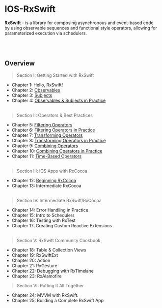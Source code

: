 # IOS-RxSwift

**RxSwift** - is a library for composing asynchronous and event-based code by using observable sequences and functional style operators, allowing for parameterized execution via schedulers.

<br> </br>
## Overview
> Section I: Getting Started with RxSwift
- Chapter 1: Hello, RxSwift! 
- Chapter 2: [Observables](https://github.com/yegorskikh/IOS-RxSwift/blob/main/Section%201/02-observable/RxPlayground/RxSwiftPlayground.playground/Pages/Chapter.xcplaygroundpage/Contents.swift)
- Chapter 3: [Subjects](https://github.com/yegorskikh/IOS-RxSwift/blob/main/Section%201/03-subjects/RxPlayground/RxSwiftPlayground.playground/Contents.swift)
- Chapter 4: [Observables & Subjects in Practice](https://github.com/yegorskikh/IOS-RxSwift/tree/main/Section%201/04-observables-in-practice/Combinestagram/Combinestagram)
<br> </br>
> Section II: Operators & Best Practices
- Chapter 5: [Filtering Operators](https://github.com/yegorskikh/IOS-RxSwift/blob/main/Section%202/05-filtering-operators/RxPlayground/RxSwiftPlayground.playground/Contents.swift)
- Chapter 6: [Filtering Operators in Practice](https://github.com/yegorskikh/IOS-RxSwift/tree/main/Section%202/06-filtering-operators-in-practice/Combinestagram)
- Chapter 7: [Transforming Operators](https://github.com/yegorskikh/IOS-RxSwift/blob/main/Section%202/07-transforming-operators/RxPlayground/RxSwiftPlayground.playground/Contents.swift)
- Chapter 8: [Transforming Operators in Practice](https://github.com/yegorskikh/IOS-RxSwift/tree/main/Section%202/08-transforming-operators-in-practice/GitFeed)
- Chapter 9: [Combining Operators](https://github.com/yegorskikh/IOS-RxSwift/blob/main/Section%202/09-combining-operators/RxSwiftPlayground/RxSwiftPlayground.playground/Contents.swift)
- Chapter 10: [Combining Operators in Practice](https://github.com/yegorskikh/IOS-RxSwift/tree/main/Section%202/10-combining-operators-in-practice/OurPlanet)
- Chapter 11: [Time-Based Operators](https://github.com/yegorskikh/IOS-RxSwift/tree/main/Section%202/11-time-based-operators/RxSwiftPlayground/RxSwiftPlayground.playground/Pages)
<br> </br>
> Section III: iOS Apps with RxCocoa 
- Chapter 12: [Beginning RxCocoa](https://github.com/yegorskikh/IOS-RxSwift/tree/main/Section%203/12-beginning-rxcocoa/Wundercast/Wundercast)
- Chapter 13: Intermediate RxCocoa
<br> </br>
> Section IV: Intermediate RxSwift/RxCocoa
- Chapter 14: Error Handling in Practice
- Chapter 15: Intro to Schedulers
- Chapter 16: Testing with RxTest
- Chapter 17: Creating Custom Reactive Extensions
<br> </br>
> Section V: RxSwift Community Cookbook
- Chapter 18: Table & Collection Views
- Chapter 19: RxSwiftExt
- Chapter 20: Action 
- Chapter 21: RxGesture
- Chapter 22: Debugging with RxTimelane
- Chapter 23: RxAlamofire
> Section VI: Putting It All Together
- Chapter 24: MVVM with RxSwift.
- Chapter 25: Building a Complete RxSwift App 
